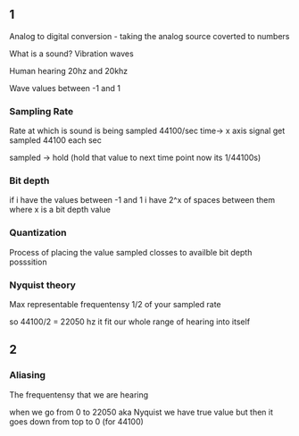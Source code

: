 ## 1
Analog to digital conversion - taking the analog source coverted to numbers


What is a sound? Vibration waves

Human hearing 20hz and 20khz

Wave values between -1 and 1
### Sampling Rate
Rate at which is sound is being sampled
44100/sec
time-> x axis
signal get sampled 44100 each sec

sampled -> hold (hold that value to next time point now its 1/44100s)



### Bit depth
if i have the values between -1 and 1 i have 2^x of spaces between them where x is a bit depth value
### Quantization
Process of placing the value sampled closses to availble bit depth posssition

### Nyquist theory

Max representable frequentensy 1/2 of your sampled rate

so 44100/2 = 22050 hz it fit our whole range of hearing into itself

## 2
### Aliasing
The frequentensy that we are hearing

when we go from 0 to 22050 aka Nyquist we have true value but then it goes down from top to 0 (for 44100)
